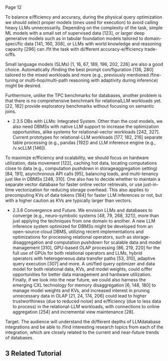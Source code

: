 Page 12

To balance e/fficiency and accuracy, during the physical query optimization we should select proper models (ones used for execution) to avoid calling heavy LLMs unnecessarily. Depending on the complexity of the task, simple ML models with a small set of supervised data [123], or larger deep generative models such as in tabular foundation models tailored to domain-speci/fic data [141, 160, 308], or LLMs with world knowledge and reasoning capacity [296] can /fit the task with di/fferent accuracy-e/fficiency trade-o/ffs.

Small language models (SLMs) [1, 16, 67, 189, 196, 202, 226] are also a good choice. Automatically /finding the best prompt con/figuration [136, 280] tailored to the mixed workloads and more (e.g., previously mentioned /fine-tuning or multi-hop/multi-path reasoning with adaptivity during inference) might be desired.

Furthermore, unlike the TPC benchmarks for databases, another problem is that there is no comprehensive benchmark for relationalLLM workloads yet. [22, 182] provide exploratory benchmarks without focusing on semantic joins.

- 2.3.5 DBs with LLMs: Integrated System. Other than the cost models, we also need DBMSs with native LLM support to increase the optimization opportunities, alike systems for relational-vector workloads [242, 327]. Current prototypes for relational-LLM workloads [177, 182, 216] separate table processing (e.g., pandas [192]) and LLM inference engine (e.g., /v.scLLM [146]).

To maximize e/fficiency and scalability, we should focus on hardware utilization, data movement [122], caching hot data, locating computations close to data (e.g., computation pushdown in storageaggregation setting) [84, 191], asynchronous API calls [95], balancing loads, and multi-tenancy just like in DBMSs [248, 310]. One also has to decide whether to maintain a separate vector database for faster online vector retrievals, or use just-in-time vectorization for reducing storage overhead. This also applies to precomputing KVs of data tokens [184] for faster LLM inferences or not, but with a higher caution as KVs are typically larger than vectors.

- 2.3.6 Convergence and Future. We envision LLMs and databases to converge (e.g., neuro-symbolic systems [48, 79, 268, 321]), more than just applying the techniques from one domain to another. A new LLM inference system optimized for DBMSs might be developed from an open-source cloud DBMS, utilizing recent implementations and optimizations for processing relational operators, such as storage-disaggregation and computation pushdown for scalable data and model management [310], GPU-based OLAP processing [86, 219, 220] for the full use of GPUs for both relational operators and LLMs, hybrid operators with heterogeneous data transfer paths [53, 310], adaptive query execution [307] and more. A uni/fied query optimizer and data model for both relational data, KVs, and model weights, could o/ffer opportunities for better data management and hardware utilization. Finally, if we look into the near future, we could also harness the emerging CXL technology for memory disaggregation [6, 148, 180] to manage model weights and KVs, and increased interest in pruning unnecessary data in OLAP [21, 24, 174, 206] could lead to higher trustworthiness (due to reduced noise) and e/fficiency (due to less data to process) in the relational-LLM workloads, with connections to online aggregation [254] and incremental view maintenance [28].

Target. The audience will understand the di/fferent depths of LLMdatabase integrations and be able to /find interesting research topics from each of the integration, which are closely related to the current and near-future trends of databases.

## 3 Related Tutorial